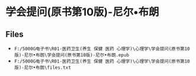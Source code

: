 # 学会提问(原书第10版)-尼尔•布朗

## Files

- `F:/5000G电子书\R01-医药卫生(养生 保健 医药 心理学)\心理学\学会提问(原书第10版)-尼尔•布朗\学会提问(原书第10版)-尼尔•布朗.epub`
- `F:/5000G电子书\R01-医药卫生(养生 保健 医药 心理学)\心理学\学会提问(原书第10版)-尼尔•布朗\files.txt`
